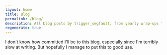 ```yaml
---
layout: home
title: Blog
permalink: /blog/
description: All blog posts by trigger_segfault, from yearly wrap-ups to discussing the inner workings of password save states.
regenerate: true
---
```


I don't know how committed I'll be to this blog, especially since I'm terribly slow at writing. But hopefully I manage to put this to good use.